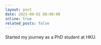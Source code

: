 ```yaml
---
layout: post
date: 2023-09-01 08:00:00
inline: true
related_posts: false
---
```


Started my journey as a PhD student at HKU.
